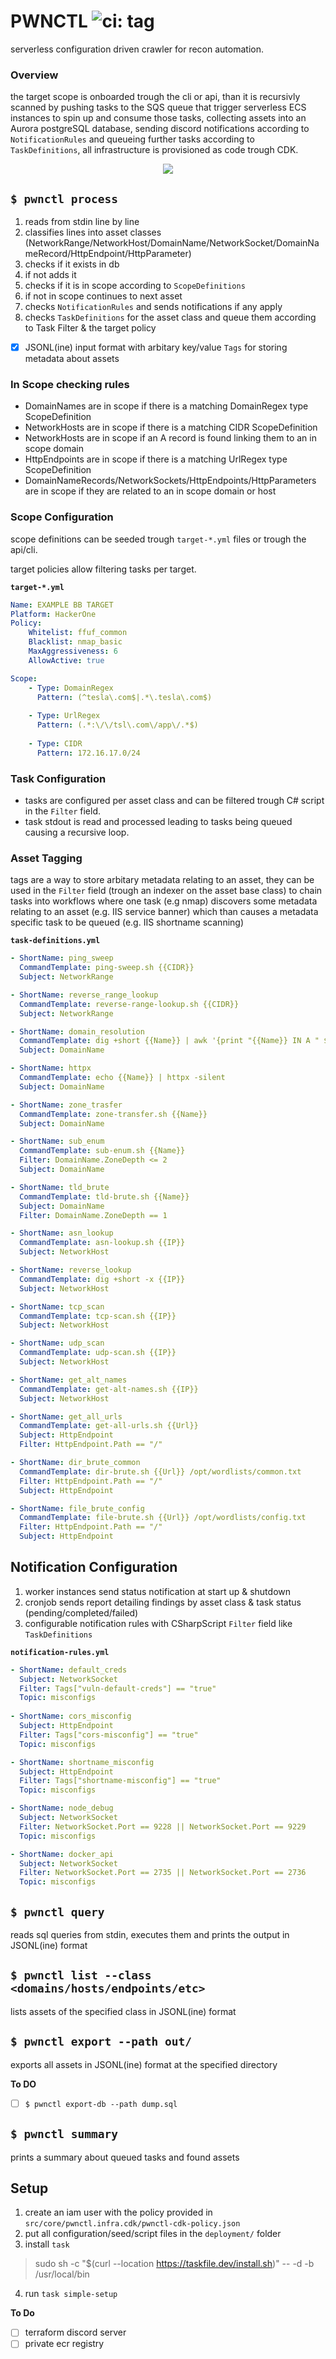 PWNCTL ![ci: tag](https://github.com/aristosMiliaressis/pwnctl/actions/workflows/ci.yml/badge.svg)
==

serverless configuration driven crawler for recon automation.

### Overview

the target scope is onboarded trough the cli or api, than it is recursivly scanned by pushing tasks to the SQS queue that trigger serverless ECS instances to spin up and consume those tasks, collecting assets into an Aurora postgreSQL database, sending discord notifications according to `NotificationRules` and queueing further tasks according to `TaskDefinitions`, all infrastructure is provisioned as code trough CDK.

<p align="center">
  <img src="https://github.com/aristosMiliaressis/pwnctl/blob/master/img/arch-phase1.png?raw=true">
</p>

## `$ pwnctl process`

1. reads from stdin line by line
2. classifies lines into asset classes (NetworkRange/NetworkHost/DomainName/NetworkSocket/DomainNameRecord/HttpEndpoint/HttpParameter)
3. checks if it exists in db
4. if not adds it
5. checks if it is in scope according to `ScopeDefinitions`
6. if not in scope continues to next asset
7. checks `NotificationRules` and sends notifications if any apply
8. checks `TaskDefinitions` for the asset class and queue them according to Task Filter & the target policy
- [x] JSONL(ine) input format with arbitary key/value `Tags` for storing metadata about assets

### In Scope checking rules

- DomainNames are in scope if there is a matching DomainRegex type ScopeDefinition
- NetworkHosts are in scope if there is a matching CIDR ScopeDefinition
- NetworkHosts are in scope if an A record is found linking them to an in scope domain
- HttpEndpoints are in scope if there is a matching UrlRegex type ScopeDefinition
- DomainNameRecords/NetworkSockets/HttpEndpoints/HttpParameters are in scope if they are related to an in scope domain or host

### Scope Configuration

scope definitions can be seeded trough `target-*.yml` files or trough the api/cli.

target policies allow filtering tasks per target.

**`target-*.yml`**
```YAML
Name: EXAMPLE BB TARGET
Platform: HackerOne
Policy:
    Whitelist: ffuf_common
    Blacklist: nmap_basic
    MaxAggressiveness: 6
    AllowActive: true

Scope: 
    - Type: DomainRegex
      Pattern: (^tesla\.com$|.*\.tesla\.com$)
    
    - Type: UrlRegex
      Pattern: (.*:\/\/tsl\.com\/app\/.*$)
    
    - Type: CIDR
      Pattern: 172.16.17.0/24
```

### Task Configuration

- tasks are configured per asset class and can be filtered trough C# script in the `Filter` field. 
- task stdout is read and processed leading to tasks being queued causing a recursive loop.

### Asset Tagging

tags are a way to store arbitary metadata relating to an asset, they can be used in the `Filter` field (trough an indexer on the asset base class) to chain tasks into workflows where one task (e.g nmap) discovers some metadata relating to an asset (e.g. IIS service banner) which than causes a metadata specific task to be queued (e.g. IIS shortname scanning)

**`task-definitions.yml`**
```YAML
- ShortName: ping_sweep
  CommandTemplate: ping-sweep.sh {{CIDR}}
  Subject: NetworkRange

- ShortName: reverse_range_lookup
  CommandTemplate: reverse-range-lookup.sh {{CIDR}}
  Subject: NetworkRange

- ShortName: domain_resolution
  CommandTemplate: dig +short {{Name}} | awk '{print "{{Name}} IN A " $1}'
  Subject: DomainName

- ShortName: httpx
  CommandTemplate: echo {{Name}} | httpx -silent
  Subject: DomainName

- ShortName: zone_trasfer
  CommandTemplate: zone-transfer.sh {{Name}}
  Subject: DomainName

- ShortName: sub_enum
  CommandTemplate: sub-enum.sh {{Name}}
  Filter: DomainName.ZoneDepth <= 2
  Subject: DomainName

- ShortName: tld_brute
  CommandTemplate: tld-brute.sh {{Name}}
  Subject: DomainName
  Filter: DomainName.ZoneDepth == 1

- ShortName: asn_lookup
  CommandTemplate: asn-lookup.sh {{IP}}
  Subject: NetworkHost

- ShortName: reverse_lookup
  CommandTemplate: dig +short -x {{IP}}
  Subject: NetworkHost

- ShortName: tcp_scan
  CommandTemplate: tcp-scan.sh {{IP}}
  Subject: NetworkHost

- ShortName: udp_scan
  CommandTemplate: udp-scan.sh {{IP}}
  Subject: NetworkHost

- ShortName: get_alt_names
  CommandTemplate: get-alt-names.sh {{IP}}
  Subject: NetworkHost

- ShortName: get_all_urls
  CommandTemplate: get-all-urls.sh {{Url}}
  Subject: HttpEndpoint
  Filter: HttpEndpoint.Path == "/"

- ShortName: dir_brute_common
  CommandTemplate: dir-brute.sh {{Url}} /opt/wordlists/common.txt
  Filter: HttpEndpoint.Path == "/"
  Subject: HttpEndpoint

- ShortName: file_brute_config
  CommandTemplate: file-brute.sh {{Url}} /opt/wordlists/config.txt
  Filter: HttpEndpoint.Path == "/"
  Subject: HttpEndpoint
```

## Notification Configuration

1. worker instances send status notification at start up & shutdown
2. cronjob sends report detailing findings by asset class & task status (pending/completed/failed)
3. configurable notification rules with CSharpScript `Filter` field like `TaskDefinitions` 

**`notification-rules.yml`**
```YAML
- ShortName: default_creds
  Subject: NetworkSocket
  Filter: Tags["vuln-default-creds"] == "true"
  Topic: misconfigs
  
- ShortName: cors_misconfig
  Subject: HttpEndpoint
  Filter: Tags["cors-misconfig"] == "true"
  Topic: misconfigs

- ShortName: shortname_misconfig
  Subject: HttpEndpoint
  Filter: Tags["shortname-misconfig"] == "true"
  Topic: misconfigs

- ShortName: node_debug
  Subject: NetworkSocket
  Filter: NetworkSocket.Port == 9228 || NetworkSocket.Port == 9229
  Topic: misconfigs

- ShortName: docker_api
  Subject: NetworkSocket
  Filter: NetworkSocket.Port == 2735 || NetworkSocket.Port == 2736
  Topic: misconfigs
```

## `$ pwnctl query`

reads sql queries from stdin, executes them and prints the output in JSONL(ine) format

## `$ pwnctl list --class <domains/hosts/endpoints/etc>`

lists assets of the specified class in JSONL(ine) format

## `$ pwnctl export --path out/`

exports all assets in JSONL(ine) format at the specified directory

**To DO**
- [ ]  `$ pwnctl export-db --path dump.sql`

## `$ pwnctl summary`

prints a summary about queued tasks and found assets

## Setup

1. create an iam user with the policy provided in `src/core/pwnctl.infra.cdk/pwnctl-cdk-policy.json`
2. put all configuration/seed/script files in the `deployment/` folder
3. install `task`
> sudo sh -c "$(curl --location https://taskfile.dev/install.sh)" -- -d -b /usr/local/bin
4. run `task simple-setup`

**To Do**
- [ ] terraform discord server
- [ ] private ecr registry
